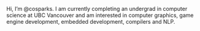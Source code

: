 Hi, I’m @cosparks.
I am currently completing an undergrad in computer science at UBC Vancouver and am interested in computer graphics, game engine development, embedded development, compilers and NLP.

<!---
cosparks/cosparks is a ✨ special ✨ repository because its `README.md` (this file) appears on your GitHub profile.
You can click the Preview link to take a look at your changes.
--->
